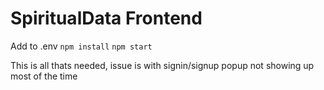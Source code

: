 # SpiritualData Frontend

Add  to .env
`npm install`
`npm start`

This is all thats needed, issue is with signin/signup popup not showing up most of the time